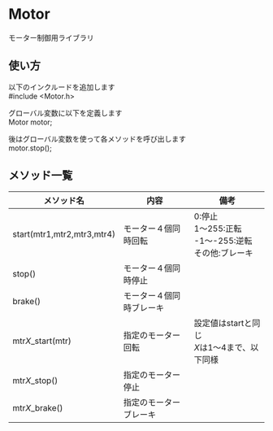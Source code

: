 # Motor
モーター制御用ライブラリ

## 使い方

以下のインクルードを追加します<br>
\#include <Motor.h>

グローバル変数に以下を定義します<br>
Motor motor;

後はグローバル変数を使って各メソッドを呼び出します<br>
motor.stop();


## メソッド一覧

|メソッド名|内容|備考|
|-|-|-|
|start(mtr1,mtr2,mtr3,mtr4)|モーター４個同時回転|0:停止<br>1～255:正転<br>-1～-255:逆転<br>その他:ブレーキ|
|stop()|モーター４個同時停止||
|brake()|モーター４個同時ブレーキ||
|mtr<i>X</i>_start(mtr)|指定のモーター回転|設定値はstartと同じ<br><i>X</i>は1～4まで、以下同様|
|mtr<i>X</i>_stop()|指定のモーター停止||
|mtr<i>X</i>_brake()|指定のモーターブレーキ||
